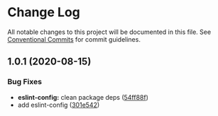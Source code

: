 # Change Log

All notable changes to this project will be documented in this file.
See [Conventional Commits](https://conventionalcommits.org) for commit guidelines.

## 1.0.1 (2020-08-15)


### Bug Fixes

* **eslint-config:** clean package deps ([54ff88f](https://github.com/devpulsion/configs/commit/54ff88f4d09a28ebf52c04fdcc3ae266922b1d11))
* add eslint-config ([301e542](https://github.com/devpulsion/configs/commit/301e542cf7f515294dc573d26135c7d5eb339ba5))
